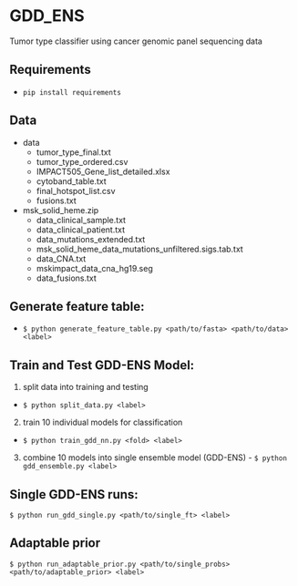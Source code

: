 # GDD_ENS
Tumor type classifier using cancer genomic panel sequencing data
## Requirements
- `pip install requirements`
## Data
- data
  - tumor_type_final.txt
  - tumor_type_ordered.csv
  - IMPACT505_Gene_list_detailed.xlsx
  - cytoband_table.txt
  - final_hotspot_list.csv
  - fusions.txt
- msk_solid_heme.zip
  - data_clinical_sample.txt
  - data_clinical_patient.txt
  - data_mutations_extended.txt
  - msk_solid_heme_data_mutations_unfiltered.sigs.tab.txt
  - data_CNA.txt
  - mskimpact_data_cna_hg19.seg
  - data_fusions.txt

## Generate feature table: 
- `$ python generate_feature_table.py <path/to/fasta> <path/to/data> <label>`

## Train and Test GDD-ENS Model: 
1. split data into training and testing
- `$ python split_data.py <label>`
2. train 10 individual models for classification
- `$ python train_gdd_nn.py <fold> <label>`
3. combine 10 models into single ensemble model (GDD-ENS) - `$ python gdd_ensemble.py <label>`

## Single GDD-ENS runs: 
`$ python run_gdd_single.py <path/to/single_ft> <label>`

## Adaptable prior
`$ python run_adaptable_prior.py <path/to/single_probs> <path/to/adaptable_prior> <label>`

